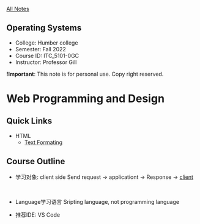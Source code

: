 [All Notes](/index.md)

## Operating Systems

- College: Humber college
- Semester: Fall 2022
- Course ID: ITC_5101-0GC
- Instructor: Professor Gill

**!Important**: This note is for personal use. Copy right reserved.

# Web Programming and Design

## Quick Links

- HTML
    - [Text Formating](..)

## Course Outline

- 学习对象: client side
    Send request -> applicationt -> Response -> <u>client</u>

&emsp;

- Language学习语言
    Sripting language, not programming language

- 推荐IDE: VS Code